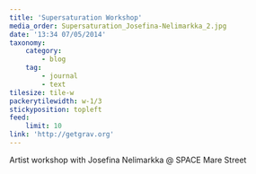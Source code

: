 ```yaml
---
title: 'Supersaturation Workshop'
media_order: Supersaturation_Josefina-Nelimarkka_2.jpg
date: '13:34 07/05/2014'
taxonomy:
    category:
        - blog
    tag:
        - journal
        - text
tilesize: tile-w
packerytilewidth: w-1/3
stickyposition: topleft
feed:
    limit: 10
link: 'http://getgrav.org'
---
```


Artist workshop with Josefina Nelimarkka @ SPACE Mare Street
